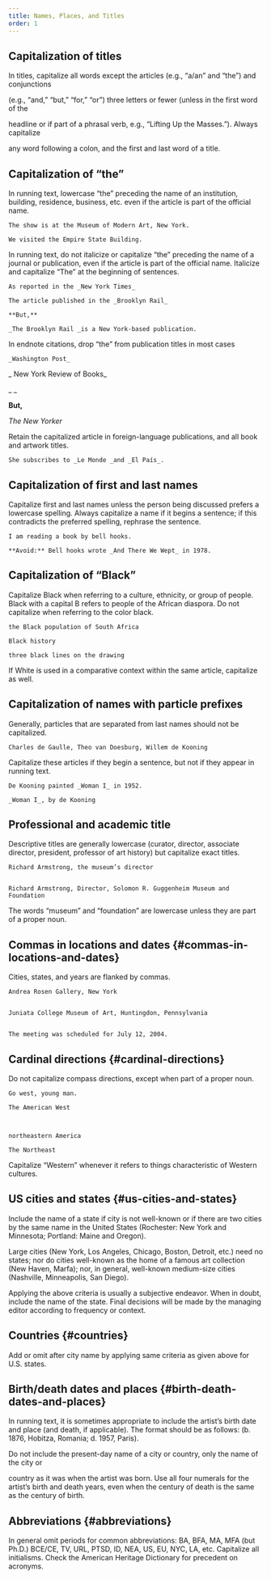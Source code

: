 ```yaml
---
title: Names, Places, and Titles
order: 1
---
```


## Capitalization of titles

In titles, capitalize all words except the articles (e.g., “a/an” and “the”) and conjunctions

(e.g., “and,” “but,” “for,” “or”) three letters or fewer (unless in the first word of the

headline or if part of a phrasal verb, e.g., “Lifting Up the Masses.”). Always capitalize

any word following a colon, and the first and last word of a title.


## Capitalization of “the”

In running text, lowercase “the” preceding the name of an institution, building, residence, business, etc. even if the article is part of the official name.

	The show is at the Museum of Modern Art, New York.

	We visited the Empire State Building.

In running text, do not italicize or capitalize “the” preceding the name of a journal or publication, even if the article is part of the official name. Italicize and capitalize “The” at the beginning of sentences.

	As reported in the _New York Times_

	The article published in the _Brooklyn Rail_

	**But,**

	_The Brooklyn Rail _is a New York-based publication.

In endnote citations, drop “the” from publication titles in most cases

	_Washington Post_

_	New York Review of Books_

_	_

**But,**

_The New Yorker_

Retain the capitalized article in foreign-language publications, and all book and artwork titles.

	She subscribes to _Le Monde _and _El País_.


## Capitalization of first and last names

Capitalize first and last names unless the person being discussed prefers a lowercase spelling. Always capitalize a name if it begins a sentence; if this contradicts the preferred spelling, rephrase the sentence.

	I am reading a book by bell hooks.

	**Avoid:** Bell hooks wrote _And There We Wept_ in 1978.


## Capitalization of “Black”

Capitalize Black when referring to a culture, ethnicity, or group of people. Black with a capital B refers to people of the African diaspora. Do not capitalize when referring to the color black.

	the Black population of South Africa

	Black history

	three black lines on the drawing

If White is used in a comparative context within the same article, capitalize as well.


## Capitalization of names with particle prefixes

Generally, particles that are separated from last names should not be capitalized.

	Charles de Gaulle, Theo van Doesburg, Willem de Kooning

Capitalize these articles if they begin a sentence, but not if they appear in running text.

	De Kooning painted _Woman I_ in 1952.

	_Woman I_, by de Kooning


## Professional and academic title

Descriptive titles are generally lowercase (curator, director, associate director, president, professor of art history) but capitalize exact titles.


    Richard Armstrong, the museum’s director


    Richard Armstrong, Director, Solomon R. Guggenheim Museum and Foundation

The words “museum” and “foundation” are lowercase unless they are part of a proper noun.


## Commas in locations and dates {#commas-in-locations-and-dates}

Cities, states, and years are flanked by commas.


    Andrea Rosen Gallery, New York


    Juniata College Museum of Art, Huntingdon, Pennsylvania


    The meeting was scheduled for July 12, 2004.


## Cardinal directions {#cardinal-directions}

Do not capitalize compass directions, except when part of a proper noun.

	Go west, young man.

	The American West



	northeastern America

	The Northeast

Capitalize “Western” whenever it refers to things characteristic of Western cultures.


## US cities and states {#us-cities-and-states}

Include the name of a state if city is not well-known or if there are two cities by the same name in the United States (Rochester: New York and Minnesota; Portland: Maine and Oregon).

Large cities (New York, Los Angeles, Chicago, Boston, Detroit, etc.) need no states; nor do cities well-known as the home of a famous art collection (New Haven, Marfa); nor, in general, well-known medium-size cities (Nashville, Minneapolis, San Diego).

Applying the above criteria is usually a subjective endeavor. When in doubt, include the name of the state. Final decisions will be made by the managing editor according to frequency or context.


## Countries {#countries}

Add or omit after city name by applying same criteria as given above for U.S. states.


## Birth/death dates and places {#birth-death-dates-and-places}

In running text, it is sometimes appropriate to include the artist’s birth date and place (and death, if applicable). The format should be as follows: (b. 1876, Hobitza, Romania; d. 1957, Paris).

Do not include the present-day name of a city or country, only the name of the city or

country as it was when the artist was born. Use all four numerals for the artist’s birth and death years, even when the century of death is the same as the century of birth.


## Abbreviations {#abbreviations}

In general omit periods for common abbreviations: BA, BFA, MA, MFA (but Ph.D.) BCE/CE, TV, URL, PTSD, ID, NEA, US, EU, NYC, LA, etc. Capitalize all initialisms. Check the American Heritage Dictionary for precedent on acronyms.
